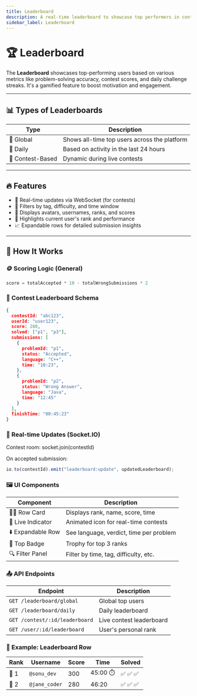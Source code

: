 ```yaml
---
title: Leaderboard
description: A real-time leaderboard to showcase top performers in contests and problem-solving.
sidebar_label: Leaderboard
---
```


# 🏆 Leaderboard

The **Leaderboard** showcases top-performing users based on various metrics like problem-solving accuracy, contest scores, and daily challenge streaks. It's a gamified feature to boost motivation and engagement.

---

## 📊 Types of Leaderboards

| Type            | Description                                    |
|------------------|------------------------------------------------|
| 🔁 Global        | Shows all-time top users across the platform  |
| 🧠 Daily         | Based on activity in the last 24 hours        |
| 🧪 Contest-Based | Dynamic during live contests                  |

---

## 🔥 Features

- 🔄 Real-time updates via WebSocket (for contests)
- 🎯 Filters by tag, difficulty, and time window
- 🎨 Displays avatars, usernames, ranks, and scores
- 🏅 Highlights current user's rank and performance
- 📈 Expandable rows for detailed submission insights

---

## 🧠 How It Works

### 🪙 Scoring Logic (General)

```ts
score = totalAccepted * 10 - totalWrongSubmissions * 2
```

### 🧬 Contest Leaderboard Schema
```json
{
  contestId: "abc123",
  userId: "user123",
  score: 280,
  solved: ["p1", "p3"],
  submissions: [
    {
      problemId: "p1",
      status: "Accepted",
      language: "C++",
      time: "10:23",
    },
    {
      problemId: "p2",
      status: "Wrong Answer",
      language: "Java",
      time: "12:45"
    }
  ],
  finishTime: "00:45:23"
}
```

### 🧠 Real-time Updates (Socket.IO)
Contest room: socket.join(contestId)

On accepted submission:

```js
io.to(contestId).emit("leaderboard:update", updatedLeaderboard);
```

### 🖼️ UI Components
| Component         | Description                             |
| ----------------- | --------------------------------------- |
| 🧑‍💻 Row Card       | Displays rank, name, score, time        |
| 🔄 Live Indicator | Animated icon for real-time contests    |
| ⬇️ Expandable Row | See language, verdict, time per problem |
| 🥇 Top Badge      | Trophy for top 3 ranks                  |
| 🔍 Filter Panel   | Filter by time, tag, difficulty, etc.   |


### 📤 API Endpoints
| Endpoint                       | Description              |
| ------------------------------ | ------------------------ |
| ``GET /leaderboard/global``      | Global top users         |
| ``GET /leaderboard/daily``       | Daily leaderboard        |
| ``GET /contest/:id/leaderboard`` | Live contest leaderboard |
| ``GET /user/:id/leaderboard``    | User's personal rank     |

### 🧪 Example: Leaderboard Row
| Rank | Username      | Score | Time     | Solved |
| ---- | ------------- | ----- | -------- | ------ |
| 🥇 1 | `@sonu_dev`   | 300   | 45:00 ⏱️ | ✅ ✅ ✅  |
| 🥈 2 | `@jane_coder` | 280   | 46:20    | ✅ ✅ ✅  |
